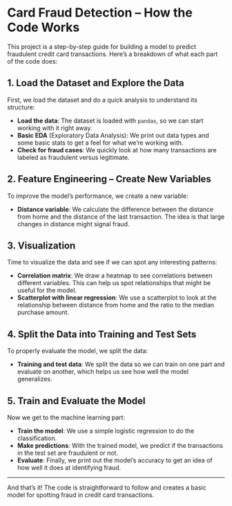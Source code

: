 # Card Fraud Detection – How the Code Works

This project is a step-by-step guide for building a model to predict fraudulent credit card transactions. Here’s a breakdown of what each part of the code does:

## 1. Load the Dataset and Explore the Data

First, we load the dataset and do a quick analysis to understand its structure:

- **Load the data**: The dataset is loaded with `pandas`, so we can start working with it right away.
- **Basic EDA** (Exploratory Data Analysis): We print out data types and some basic stats to get a feel for what we’re working with.
- **Check for fraud cases**: We quickly look at how many transactions are labeled as fraudulent versus legitimate.

## 2. Feature Engineering – Create New Variables

To improve the model’s performance, we create a new variable:

- **Distance variable**: We calculate the difference between the distance from home and the distance of the last transaction. The idea is that large changes in distance might signal fraud.

## 3. Visualization

Time to visualize the data and see if we can spot any interesting patterns:

- **Correlation matrix**: We draw a heatmap to see correlations between different variables. This can help us spot relationships that might be useful for the model.
- **Scatterplot with linear regression**: We use a scatterplot to look at the relationship between distance from home and the ratio to the median purchase amount.

## 4. Split the Data into Training and Test Sets

To properly evaluate the model, we split the data:

- **Training and test data**: We split the data so we can train on one part and evaluate on another, which helps us see how well the model generalizes.

## 5. Train and Evaluate the Model

Now we get to the machine learning part:

- **Train the model**: We use a simple logistic regression to do the classification.
- **Make predictions**: With the trained model, we predict if the transactions in the test set are fraudulent or not.
- **Evaluate**: Finally, we print out the model’s accuracy to get an idea of how well it does at identifying fraud.

---

And that’s it! The code is straightforward to follow and creates a basic model for spotting fraud in credit card transactions.
